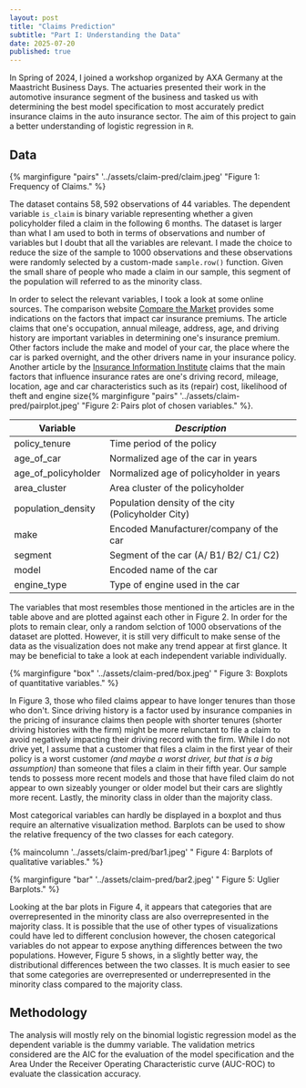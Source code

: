 ```yaml
---
layout: post
title: "Claims Prediction"
subtitle: "Part I: Understanding the Data"
date: 2025-07-20
published: true
---
```


In Spring of 2024, I joined a workshop organized by AXA Germany at the Maastricht Business Days. The actuaries presented their work in the automotive insurance segment of the business and tasked us with determining the best model specification to most accurately predict insurance claims in the auto insurance sector. The aim of this project to gain a better understanding of logistic regression in ```R```. 

## Data

{% marginfigure "pairs" '../assets/claim-pred/claim.jpeg' "Figure $1$: Frequency of Claims." %}

The dataset contains $58,592$ observations of $44$ variables. The dependent variable ```is_claim``` is binary variable representing whether a given policyholder filed a claim in the following $6$ months. The dataset is larger than what I am used to both in terms of observations and number of variables but I doubt that all the variables are relevant. I made the choice to reduce the size of the sample to $1000$ observations and these observations were randomly selected by a custom-made ```sample.row()``` function. Given the small share of people who made a claim in our sample, this segment of the population will referred to as the minority class.

In order to select the relevant variables, I took a look at some online sources. The comparison website [Compare the Market](https://www.comparethemarket.com/car-insurance/content/what-impacts-upon-your-car-insurance/) provides some indications on the factors that impact car insurance premiums. The article claims that one's occupation, annual mileage, address, age, and driving history are important variables in determining one's insurance premium. Other factors include the make and model of your car, the place where the car is parked overnight, and the other drivers name in your insurance policy. Another article by the [Insurance Information Institute](https://www.iii.org/article/what-determines-price-my-auto-insurance-policy) claims that the main factors that influence insurance rates are one's driving record, mileage, location, age and car characteristics such as its (repair) cost, likelihood of theft and engine size{% marginfigure "pairs" '../assets/claim-pred/pairplot.jpeg' "Figure $2$: Pairs plot of chosen variables." %}.

| **Variable**  | *Description* |
| ------------- | ------------------------------------- |
| policy_tenure | Time period of the policy |
| age_of_car | Normalized age of the car in years |
| age_of_policyholder | Normalized age of policyholder in years |
| area_cluster | Area cluster of the policyholder |
| population_density | Population density of the city (Policyholder City) |
| make | Encoded Manufacturer/company of the car |
| segment | Segment of the car (A/ B1/ B2/ C1/ C2) |
| model | Encoded name of the car |
| engine_type | Type of engine used in the car |

The variables that most resembles those mentioned in the articles are in the table above and are plotted against each other in Figure $2$. In order for the plots to remain clear, only a random selction of $1000$ observations of the dataset are plotted. However, it is still very difficult to make sense of the data as the visualization does not make any trend appear at first glance. It may be beneficial to take a look at each independent variable individually.

{% marginfigure "box" '../assets/claim-pred/box.jpeg' " Figure $3$: Boxplots of quantitative variables." %}

In Figure $3$, those who filed claims appear to have longer tenures than those who don't. Since driving history is a factor used by insurance companies in the pricing of insurance claims then people with shorter tenures (shorter driving histories with the firm) might be more relunctant to file a claim to avoid negatively impacting their driving record with the firm. While I do not drive yet, I assume that a customer that files a claim in the first year of their policy is a worst customer *(and maybe a worst driver, but that is a big assumption)* than someone that files a claim in their fifth year. Our sample tends to possess more recent models and those that have filed claim do not appear to own sizeably younger or older model but their cars are slightly more recent. Lastly, the minority class in older than the majority class.

Most categorical variables can hardly be displayed in a boxplot and thus require an alternative visualization method. Barplots can be used to show the relative frequency of the two classes for each category.

{% maincolumn '../assets/claim-pred/bar1.jpeg' " Figure $4$: Barplots of qualitative variables." %}

{% marginfigure "bar" '../assets/claim-pred/bar2.jpeg' " Figure $5$: Uglier Barplots." %}

Looking at the bar plots in Figure $4$, it appears that categories that are overrepresented in the minority class are also overrepresented in the majority class. It is possible that the use of other types of visualizations could have led to different conclusion however, the chosen categorical variables do not appear to expose anything differences between the two populations. However, Figure $5$ shows, in a slightly better way, the distributional differences between the two classes. It is much easier to see that some categories are overrepresented or underrepresented in the minority class compared to the majority class.

## Methodology

The analysis will mostly rely on the binomial logistic regression model as the dependent variable is the dummy variable. The validation metrics considered are the AIC for the evaluation of the model specification and the Area Under the Receiver Operating Characteristic curve (AUC-ROC) to evaluate the classication accuracy. 